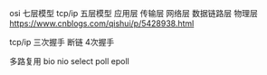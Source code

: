 osi 七层模型 tcp/ip 五层模型
应用层 传输层 网络层 数据链路层 物理层
https://www.cnblogs.com/qishui/p/5428938.html

tcp/ip 三次握手
断链 4次握手

多路复用 bio nio select poll epoll